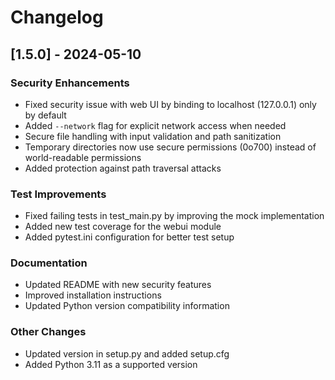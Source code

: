 # Changelog

## [1.5.0] - 2024-05-10

### Security Enhancements
- Fixed security issue with web UI by binding to localhost (127.0.0.1) only by default
- Added `--network` flag for explicit network access when needed
- Secure file handling with input validation and path sanitization
- Temporary directories now use secure permissions (0o700) instead of world-readable permissions
- Added protection against path traversal attacks

### Test Improvements
- Fixed failing tests in test_main.py by improving the mock implementation
- Added new test coverage for the webui module
- Added pytest.ini configuration for better test setup

### Documentation
- Updated README with new security features
- Improved installation instructions
- Updated Python version compatibility information

### Other Changes
- Updated version in setup.py and added setup.cfg
- Added Python 3.11 as a supported version
